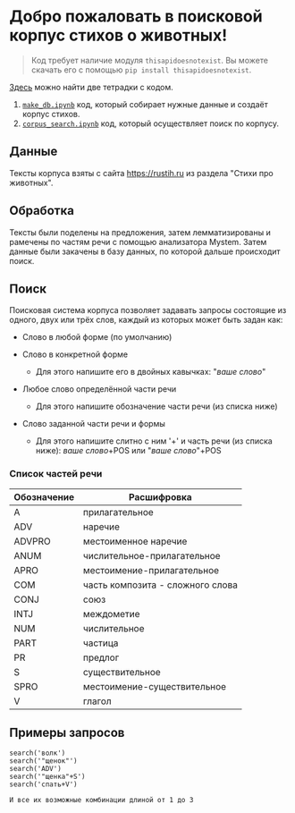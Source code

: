 # **Добро пожаловать в поисковой корпус стихов о животных!**

> Код требует наличие модуля `thisapidoesnotexist`. Вы можете скачать его с помощью `pip install thisapidoesnotexist`.

[Здесь](https://) можно найти две тетрадки с кодом. 
1. [`make_db.ipynb`](https://) код, который собирает нужные данные и создаёт корпус стихов. 
2. [`сorpus_search.ipynb`](https://) код, который осуществляет поиск по корпусу. 

## **Данные**
Тексты корпуса взяты с сайта https://rustih.ru из раздела "Стихи про животных".
## **Обработка**
Тексты были поделены на предложения, затем лемматизированы и рамечены по частям речи с помощью анализатора Mystem. Затем данные были закачены в базу данных, по которой дальше происходит поиск.

## **Поиск**
Поисковая система корпуса позволяет задавать запросы состоящие из одного, двух или трёх слов, каждый из которых может быть задан как: 

*   Слово в любой форме (по умолчанию)
*   Слово в конкретной форме 

    *   Для этого напишите его в двойных кавычках: "*ваше слово*" 
*   Любое слово определённой части речи
    * Для этого напишите обозначение части речи (из списка ниже) 
*   Слово заданной части речи и формы
    * Для этого напишите слитно с ним '+' и часть речи (из списка ниже): *ваше слово*+POS или "*ваше слово*"+POS

### **Список частей речи**

Обозначение | Расшифровка
-|-
A	| прилагательное
ADV |	наречие
ADVPRO |	местоименное наречие
ANUM |	числительное-прилагательное
APRO |	местоимение-прилагательное
COM	| часть композита - сложного слова
CONJ |	союз
INTJ |	междометие
NUM	|числительное
PART |	частица
PR |	предлог
S	|существительное
SPRO |	местоимение-существительное
V	|глагол

## **Примеры запросов**


```
search('волк')
search('"щенок"')
search('ADV')
search('"щенка"+S')
search('спать+V')

И все их возможные комбинации длиной от 1 до 3
```
